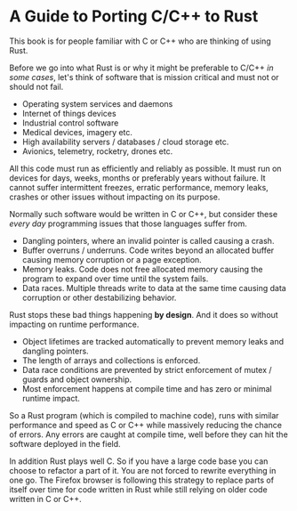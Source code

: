 # A Guide to Porting C\/C++ to Rust

This book is for people familiar with C or C++ who are thinking of using Rust.

Before we go into what Rust is or why it might be preferable to C/C++ _in some cases_, let's think of software that is mission critical and must not or should not fail.

* Operating system services and daemons
* Internet of things devices
* Industrial control software
* Medical devices, imagery etc.
* High availability servers / databases / cloud storage etc.
* Avionics, telemetry, rocketry, drones etc.

All this code must run as efficiently and reliably as possible. It must run on devices for days, weeks, months or preferably years without failure. It cannot suffer intermittent freezes, erratic performance, memory leaks, crashes or other issues without impacting on its purpose.

Normally such software would be written in C or C++, but consider these _every day_ programming issues that those languages suffer from.

* Dangling pointers, where an invalid pointer is called causing a crash.
* Buffer overruns \/ underruns. Code writes beyond an allocated buffer causing memory corruption or a page exception.
* Memory leaks. Code does not free allocated memory causing the program to expand over time until the system fails.
* Data races. Multiple threads write to data at the same time causing data corruption or other destabilizing behavior.

Rust stops these bad things happening **by design**. And it does so without impacting on runtime performance.

* Object lifetimes are tracked automatically to prevent memory leaks and dangling pointers.
* The length of arrays and collections is enforced.
* Data race conditions are prevented by strict enforcement of mutex / guards and object ownership.
* Most enforcement happens at compile time and has zero or minimal runtime impact.

So a Rust program (which is compiled to machine code), runs with similar performance and speed as C or C++ while massively reducing the chance of errors. Any errors are caught at compile time, well before they can hit the software deployed in the field.

In addition Rust plays well C. So if you have a large code base you can choose to refactor a part of it. You are not forced to rewrite everything in one go. The Firefox browser is following this strategy to replace parts of itself over time for code written in Rust while still relying on older code written in C or C++.
